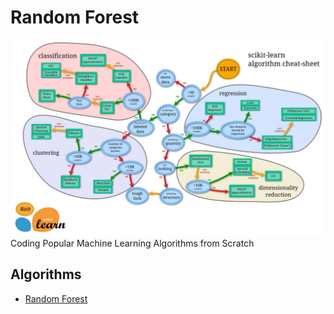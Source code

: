 # Random Forest
![SciKit-Learn ML Roadmap](/ml_map.jpg)
Coding Popular Machine Learning Algorithms from Scratch

## Algorithms
* [Random Forest](https://github.com/Jadams29/ML_From_Scratch/tree/master/Random_Forest)


